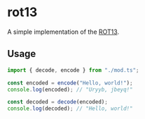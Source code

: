 # rot13

A simple implementation of the
[ROT13](https://gchq.github.io/CyberChef/#recipe=ROT13(true,true,true,13)&input=SGVsbG8sIHdvcmxkIQ).

## Usage

```ts
import { decode, encode } from "./mod.ts";

const encoded = encode("Hello, world!");
console.log(encoded); // "Uryyb, jbeyq!"

const decoded = decode(encoded);
console.log(decoded); // "Hello, world!"
```
